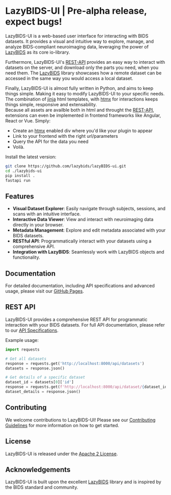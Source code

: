 # LazyBIDS-UI | Pre-alpha release, expect bugs!

LazyBIDS-UI is a web-based user interface for interacting with BIDS datasets. It provides a visual and intuitive way to explore, manage, and analyze BIDS-compliant neuroimaging data, leveraging the power of [LazyBIDS](https://github.com/lazybids/lazybids) as its core io-library.

Furthermore, LazyBIDS-UI's [REST-API](https://lazybids.github.io/lazybids-ui/scalar) provides an easy way to interact with datasets on the server, and download only the parts you need, when you need them. The [LazyBIDS](https://github.com/lazybids/lazybids) library showcases how a remote dataset can be accessed in the same way you would access a local dataset.

Finally, LazyBIDS-UI is almost fully written in Python, and aims to keep things simple. Making it easy to modify LazyBIDS-UI to your specific needs. The combination of [jinja](https://jinja.palletsprojects.com/en/3.1.x/) html templates, with [htmx](https://htmx.org) for interactions keeps things simple, responsive and extensability.  
Because all assets are availble both in html and throught the [REST-API](https://lazybids.github.io/lazybids-ui/scalar), extensions can even be implemented in frontend frameworks like Angular, React or Vue. Simply:  
- Create an [htmx](https://htmx.org) enabled div where you'd like your plugin to appear
- Link to your frontend with the right url/parameters
- Query the API for the data you need
- Voilà.

Install the latest version:
```bash
git clone https://github.com/lazybids/lazyBIDS-ui.git
cd ./lazybids-ui
pip install .
fastapi run
```

## Features

- **Visual Dataset Explorer**: Easily navigate through subjects, sessions, and scans with an intuitive interface.
- **Interactive Data Viewer**: View and interact with neuroimaging data directly in your browser.
- **Metadata Management**: Explore and edit metadata associated with your BIDS datasets.
- **RESTful API**: Programmatically interact with your datasets using a comprehensive API.
- **Integration with LazyBIDS**: Seamlessly work with LazyBIDS objects and functionality.

## Documentation

For detailed documentation, including API specifications and advanced usage, please visit our [GitHub Pages](https://lazybids.github.io/lazybids-ui/).

<!---

## Quick Start

1. Install LazyBIDS-UI:
   ```bash
   pip install lazybids-ui
   ```

2. Start the LazyBIDS-UI server:
   ```bash
   lazybids-ui start
   ```

3. Open your web browser and navigate to `http://localhost:8000` to access the LazyBIDS-UI interface.

## Screenshots

[Space for screenshots/GIFs of the UI]
-->

## REST API

LazyBIDS-UI provides a comprehensive REST API for programmatic interaction with your BIDS datasets. For full API documentation, please refer to our [API Specifications](https://lazybids.github.io/lazybids-ui/api-docs).

Example usage:
```python
import requests

# Get all datasets
response = requests.get('http://localhost:8000/api/datasets')
datasets = response.json()

# Get details of a specific dataset
dataset_id = datasets[0]['id']
response = requests.get(f'http://localhost:8000/api/dataset/{dataset_id}')
dataset_details = response.json()
```

## Contributing

We welcome contributions to LazyBIDS-UI! Please see our [Contributing Guidelines](CONTRIBUTING.md) for more information on how to get started.

## License

LazyBIDS-UI is released under the [Apache 2 License](LICENSE).

## Acknowledgements

LazyBIDS-UI is built upon the excellent [LazyBIDS](https://github.com/lazybids/lazybids) library and is inspired by the BIDS standard and community.

